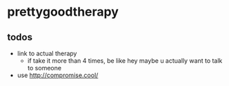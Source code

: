 # prettygoodtherapy

## todos
- link to actual therapy
    - if take it more than 4 times, be like hey maybe u actually want to talk to someone
- use http://compromise.cool/
